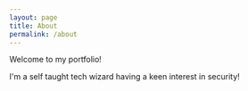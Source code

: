```yaml
---
layout: page
title: About
permalink: /about
---
```


Welcome to my portfolio! 

I'm a self taught tech wizard having a keen interest in security!
